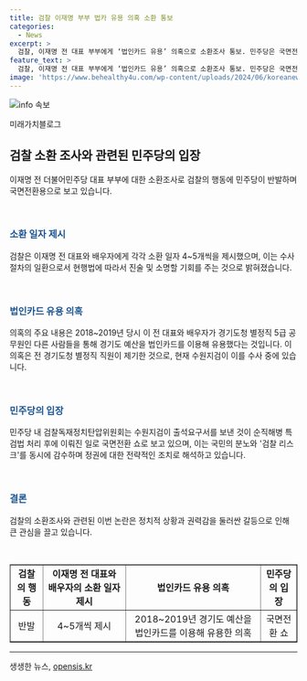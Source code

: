 ```yaml
---
title: 검찰 이재명 부부 법카 유용 의혹 소환 통보
categories:
  - News
excerpt: >
  검찰, 이재명 전 대표 부부에게 ‘법인카드 유용’ 의혹으로 소환조사 통보. 민주당은 국면전환용 반발하며 검사 탄핵소추 직전에 이뤄져 비판. 검찰은 출석 날짜를 특정하지 않고, 각각 4~5개의 소환 일자 제시. 의혹은 경기도 예산을 유용한 것으로, 이에 대한 혐의를 소명하기 위한 조사. 민주당은 국면전환 쇼로 비난하며, 총무과 직원의 신고로 이 사안이 수사 시작. 추후 권익위로 이첩되어 수사됐으며, 민주당은 이를 검찰독재정치탄압으로 비판.
feature_text: >
  검찰, 이재명 전 대표 부부에게 ‘법인카드 유용’ 의혹으로 소환조사 통보. 민주당은 국면전환용 반발하며 검사 탄핵소추 직전에 이뤄져 비판. 검찰은 출석 날짜를 특정하지 않고, 각각 4~5개의 소환 일자 제시. 의혹은 경기도 예산을 유용한 것으로, 이에 대한 혐의를 소명하기 위한 조사. 민주당은 국면전환 쇼로 비난하며, 총무과 직원의 신고로 이 사안이 수사 시작. 추후 권익위로 이첩되어 수사됐으며, 민주당은 이를 검찰독재정치탄압으로 비판.
image: 'https://www.behealthy4u.com/wp-content/uploads/2024/06/koreanews.jpg'
---
```


<p><img src="https://www.behealthy4u.com/wp-content/uploads/2024/06/koreanews.jpg" alt="info 속보" /></p>

<p>미래가치블로그</p>

<h2 data-ke-size="size26">검찰 소환 조사와 관련된 민주당의 입장</h2>

<p>이재명 전 더불어민주당 대표 부부에 대한 소환조사로 검찰의 행동에 민주당이 반발하며 국면전환용으로 보고 있습니다.</p>

<p data-ke-size="size16">&nbsp;</p>

<h3><b><span style="color: #1a5490;">소환 일자 제시</span></b></h3>

<p>검찰은 이재명 전 대표와 배우자에게 각각 소환 일자 4~5개씩을 제시했으며, 이는 수사 절차의 일환으로서 현행법에 따라서 진술 및 소명할 기회를 주는 것으로 밝혀졌습니다.</p>

<p data-ke-size="size16">&nbsp;</p>

<h3><b><span style="color: #1a5490;">법인카드 유용 의혹</span></b></h3>

<p>의혹의 주요 내용은 2018~2019년 당시 이 전 대표와 배우자가 경기도청 별정직 5급 공무원인 다른 사람들을 통해 경기도 예산을 법인카드를 이용해 유용했다는 것입니다. 이 의혹은 전 경기도청 별정직 직원이 제기한 것으로, 현재 수원지검이 이를 수사 중에 있습니다.</p>

<p data-ke-size="size16">&nbsp;</p>

<h3><b><span style="color: #1a5490;">민주당의 입장</span></b></h3>

<p>민주당 내 검찰독재정치탄압위원회는 수원지검이 출석요구서를 보낸 것이 순직해병 특검법 처리 후에 이뤄진 일로 국면전환 쇼로 보고 있으며, 이는 국민의 분노와 '검찰 리스크'를 동시에 감수하며 정권에 대한 전략적인 조치로 해석하고 있습니다.</p>

<p data-ke-size="size16">&nbsp;</p>

<h3><b><span style="color: #1a5490;">결론</span></b></h3>

<p>검찰의 소환조사와 관련된 이번 논란은 정치적 상황과 권력감을 둘러싼 갈등으로 인해 큰 관심을 끌고 있습니다.</p>

<p data-ke-size="size16">&nbsp;</p>

<table style="width: 100%;" border="1">
<tbody>
<tr>
<td style="text-align: center; height: 17px;"><b>검찰의 행동</b></td>
<td style="text-align: center; height: 17px;"><b>이재명 전 대표와 배우자의 소환 일자 제시</b></td>
<td style="text-align: center; height: 17px;"><b>법인카드 유용 의혹</b></td>
<td style="text-align: center; height: 17px;"><b>민주당의 입장</b></td>
</tr>
<tr>
<td style="text-align: center;">반발</td>
<td style="text-align: center;">4~5개씩 제시</td>
<td style="text-align: center;">2018~2019년 경기도 예산을 법인카드를 이용해 유용한 의혹</td>
<td style="text-align: center;">국면전환 쇼</td>
</tr>
</tbody>
</table>

<hr>
생생한 뉴스, <a href="https://opensis.kr" rel="dofollow">opensis.kr</a>


